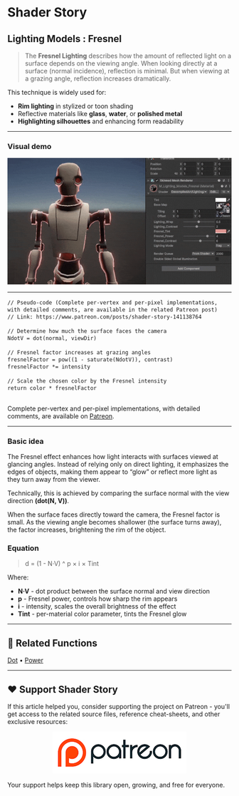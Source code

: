 # Shader Story

## Lighting Models : Fresnel

> The **Fresnel Lighting** describes how the amount of reflected light on a surface depends on the viewing angle.
When looking directly at a surface (normal incidence), reflection is minimal. But when viewing at a grazing angle, reflection increases dramatically.

This technique is widely used for:
- **Rim lighting** in stylized or toon shading
- Reflective materials like **glass**, **water**, or **polished metal**
- **Highlighting silhouettes** and enhancing form readability

---

### Visual demo

<p align="center">
<img src="https://github.com/DeGGeD/ShaderStory/blob/main/Resources/Images/Chapters/Lighting/Models/Fresnel/DA_Lighting_Models_Fresnel_Demo_01.gif" alt="Shader Story: Lighting Models - Fresnel" title="Shader Story: Lighting Models - Fresnel">
</p>

---

```hlsl
// Pseudo-code (Complete per-vertex and per-pixel implementations, with detailed comments, are available in the related Patreon post)
// Link: https://www.patreon.com/posts/shader-story-141138764

// Determine how much the surface faces the camera
NdotV = dot(normal, viewDir)

// Fresnel factor increases at grazing angles
fresnelFactor = pow((1 - saturate(NdotV)), contrast)
fresnelFactor *= intensity

// Scale the chosen color by the Fresnel intensity
return color * fresnelFactor


```

Complete per-vertex and per-pixel implementations, with detailed comments, are available on [Patreon](https://www.patreon.com/posts/shader-story-141138764).

---

### Basic idea

The Fresnel effect enhances how light interacts with surfaces viewed at glancing angles.
Instead of relying only on direct lighting, it emphasizes the edges of objects, making them appear to “glow” or reflect more light as they turn away from the viewer.

Technically, this is achieved by comparing the surface normal with the view direction **(dot(N, V))**.

When the surface faces directly toward the camera, the Fresnel factor is small.
As the viewing angle becomes shallower (the surface turns away), the factor increases, brightening the rim of the object.


### Equation

> d = (1 - N·V) ^ p × i × Tint

Where:

- **N·V** - dot product between the surface normal and view direction
- **p** - Fresnel power, controls how sharp the rim appears
- **i** - intensity, scales the overall brightness of the effect
- **Tint** - per-material color parameter, tints the Fresnel glow

---

## 🔗 Related Functions

[Dot](https://github.com/DeGGeD/ShaderStory/blob/main/Chapters/CommonFunctions/Dot.md) • [Power](https://github.com/DeGGeD/ShaderStory/blob/main/Chapters/CommonFunctions/Power.md)

---

## ❤️ Support Shader Story

If this article helped you, consider supporting the project on Patreon - you'll get access to the related source files, reference cheat-sheets, and other exclusive resources:

<p align="center">
  <a href="https://www.patreon.com/decompiled_art" target="_blank">
    <img src="https://github.com/DeGGeD/ShaderStory/blob/main/Resources/Images/Github/ShaderStory_Github_Patreon.jpg" alt="DecompiledArt on Patreon">
  </a>
</p>

Your support helps keep this library open, growing, and free for everyone.

